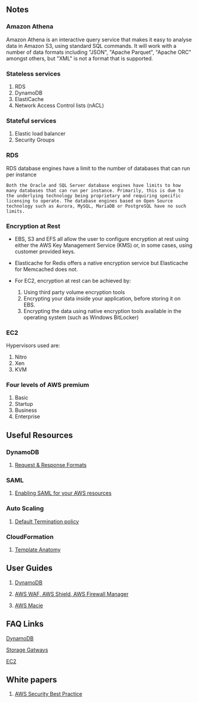 
## Notes

### Amazon Athena

Amazon Athena is an interactive query service that makes it easy to analyse data in Amazon S3, using standard SQL commands. 
It will work with a number of data formats including "JSON", "Apache Parquet", "Apache ORC" amongst others, but "XML" is not a format that is supported.

### Stateless services
1. RDS
2. DynamoDB
3. ElastiCache
4. Network Access Control lists (nACL)

### Stateful services
1. Elastic load balancer
2. Security Groups

### RDS

RDS database engines have a limit to the number of databases that can run per instance

```
Both the Oracle and SQL Server database engines have limits to how many databases that can run per instance. Primarily, this is due to the underlying technology being proprietary and requiring specific licensing to operate. The database engines based on Open Source technology such as Aurora, MySQL, MariaDB or PostgreSQL have no such limits.
```

### Encryption at Rest

* EBS, S3 and EFS all allow the user to configure encryption at rest using either the AWS Key Management Service (KMS) or, in some cases, using customer provided keys. 

* Elasticache for Redis offers a native encryption service but Elasticache for Memcached does not.

* For EC2, encryption at rest can be achieved by:
	1. Using third party volume encryption tools
	2. Encrypting your data inside your application, before storing it on EBS.
	3. Encrypting the data using native encryption tools available in the operating system (such as Windows BitLocker)
	
### EC2
 
Hypervisors used are:
1. Nitro
2. Xen
3. KVM

### Four levels of AWS premium
1. Basic
2. Startup
3. Business
4. Enterprise

## Useful Resources

### DynamoDB

1. [Request & Response Formats](https://docs.aws.amazon.com/amazondynamodb/latest/developerguide/Programming.LowLevelAPI.html#Programming.LowLevelAPI.RequestFormat)

### SAML

1. [Enabling SAML for your AWS resources](https://aws.amazon.com/identity/saml/)

### Auto Scaling

1. [Default Termination policy](https://docs.aws.amazon.com/autoscaling/ec2/userguide/as-instance-termination.html)

### CloudFormation

1. [Template Anatomy](https://docs.aws.amazon.com/AWSCloudFormation/latest/UserGuide/template-anatomy.html)

## User Guides

1. [DynamoDB](https://docs.aws.amazon.com/amazondynamodb/latest/developerguide/Introduction.html)

2. [AWS WAF, AWS Shield, AWS Firewall Manager](https://docs.aws.amazon.com/waf/latest/developerguide/what-is-aws-waf.html)

3. [AWS Macie](https://docs.aws.amazon.com/macie/latest/userguide/what-is-macie.html)

## FAQ Links

[DynamoDB](https://aws.amazon.com/dynamodb/faqs/)

[Storage Gatways](https://aws.amazon.com/storagegateway/faqs/)

[EC2](https://aws.amazon.com/ec2/faqs/)

## White papers

1. [AWS Security Best Practice](https://aws.amazon.com/blogs/security/new-whitepaper-aws-cloud-security-best-practices/)